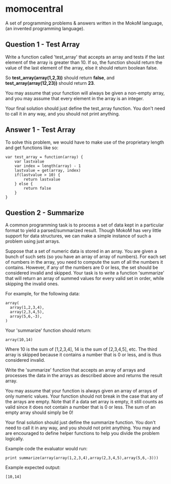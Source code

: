 # momocentral
A set of programming problems &amp; answers written in the MokoM language, (an invented programming language). 

## Question 1 - Test Array

Write a function called 'test_array' that accepts an array and tests if the last element of the array is greater than 10. If so, the function should return the value of the last element of the array, else it should return boolean false.

So **test_array(array(1,2,3))** should return **false**, and **test_array(array(12,23))** should return **23**.

You may assume that your function will always be given a non-empty array, and you may assume that every element in the array is an integer.

Your final solution should just define the test_array function. You don't need to call it in any way, and you should not print anything.

## Answer 1 - Test Array
To solve this problem, we would have to make use of the proprietary length and get functions like so: 
```
var test_array = function(array) {	
	var lastvalue
	var index = length(array) - 1
	lastvalue = get(array, index)
	if(lastvalue > 10) {
		return lastvalue
	} else {
		return false
	}
}
```

## Question 2 - Summarize

A common programming task is to process a set of data kept in a particular format to yield a parsed/summarized result. Though MokoM has very little support for data structures, we can make a simple instance of such a problem using just arrays.

Suppose that a set of numeric data is stored in an array. You are given a bunch of such sets (so you have an array of array of numbers). For each set of numbers in the array, you need to compute the sum of all the numbers it contains. However, if any of the numbers are 0 or less, the set should be considered invalid and skipped. Your task is to write a function 'summarize' that will return an array of summed values for every valid set in order, while skipping the invalid ones.

For example, for the following data:
```
array(
  array(1,2,3,4),
  array(2,3,4,5),
  array(5,6,-3),
)
```

Your 'summarize' function should return:
```
array(10,14)
```

Where 10 is the sum of [1,2,3,4], 14 is the sum of [2,3,4,5], etc. The third array is skipped because it contains a number that is 0 or less, and is thus considered invalid.

Write the 'summarize' function that accepts an array of arrays and processes the data in the arrays as described above and returns the result array.

You may assume that your function is always given an array of arrays of only numeric values. Your function should not break in the case that any of the arrays are empty. Note that if a data set array is empty, it still counts as valid since it does not contain a number that is 0 or less. The sum of an empty array should simply be 0!

Your final solution should just define the summarize function. You don't need to call it in any way, and you should not print anything. You may and are encouraged to define helper functions to help you divide the problem logically.

Example code the evaluator would run:
```
print summarize(array(array(1,2,3,4),array(2,3,4,5),array(5,6,-3)))
```

Example expected output:
```
[10,14]
```
